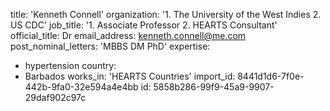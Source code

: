 title: 'Kenneth Connell'
organization: '1. The University of the West Indies   2. US CDC'
job_title: '1. Associate Professor    2. HEARTS Consultant'
official_title: Dr
email_address: kenneth.connell@me.com
post_nominal_letters: 'MBBS DM PhD'
expertise:
  - hypertension
country:
  - Barbados
works_in: 'HEARTS Countries'
import_id: 8441d1d6-7f0e-442b-9fa0-32e594a4e4bb
id: 5858b286-99f9-45a9-9907-29daf902c97c
